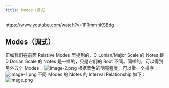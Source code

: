 ```yaml
---
title: Modes（调式）
---
```


https://www.youtube.com/watch?v=1FRmmnKSBdg

## Modes（调式）

正如我们在前面 Relative Modes 里提到的，C Lonian/Major Scale 的 Notes 跟 D Dorian Scale 的 Notes 是一样的，只是它们的 Root 不同。同样的，可以得到另外五个 Modes：
![image-2.png](/images/Pub_Note_Modes/image-2.png)
根据音色的明亮程度，可以做一个排序：
![image-1.png](/images/Pub_Note_Modes/image-1.png)
不同 Modes 的 Notes 的 Interval Relationship 如下：
![image.png](/images/Pub_Note_Modes/image.png)
